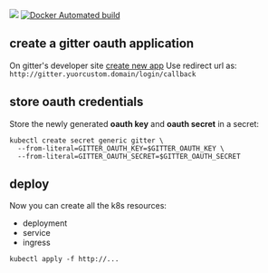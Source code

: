 [![](https://images.microbadger.com/badges/image/lalyos/gitter-scripter.svg)](https://microbadger.com/images/lalyos/gitter-scripter "Get your own image badge on microbadger.com")
[![Docker Automated build](https://img.shields.io/docker/automated/lalyos/gitter-scripter.svg)](https://hub.docker.com/r/lalyos/gitter-scripter)

## create a gitter oauth application

On gitter's developer site [create new app](https://developer.gitter.im/apps/new)
Use redirect url as: `http://gitter.yuorcustom.domain/login/callback`

## store oauth credentials

Store the newly generated **oauth key** and **oauth secret** in a secret:
```
kubectl create secret generic gitter \
  --from-literal=GITTER_OAUTH_KEY=$GITTER_OAUTH_KEY \
  --from-literal=GITTER_OAUTH_SECRET=$GITTER_OAUTH_SECRET
```

## deploy

Now you can create all the k8s resources:
- deployment
- service
- ingress

```
kubectl apply -f http://...
```